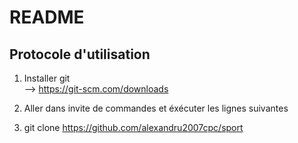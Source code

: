 # README
## Protocole d'utilisation

1) Installer git  
--> https://git-scm.com/downloads
     
2) Aller dans invite de commandes et éxécuter les lignes suivantes
3) git clone https://github.com/alexandru2007cpc/sport







